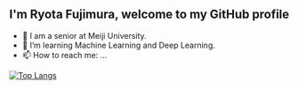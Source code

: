 ## I'm Ryota Fujimura, welcome to my GitHub profile
- 🔭 I am a senior at Meiji University.
- 🌱 I’m learning Machine Learning and Deep Learning.
- 📫 How to reach me: ...

[![Top Langs](https://github-readme-stats.vercel.app/api/top-langs/?username=fuji12345&theme=vue-dark&show_icons=true&layout=compact)](https://github.com/mo-ri-regen/github-readme-stats)


